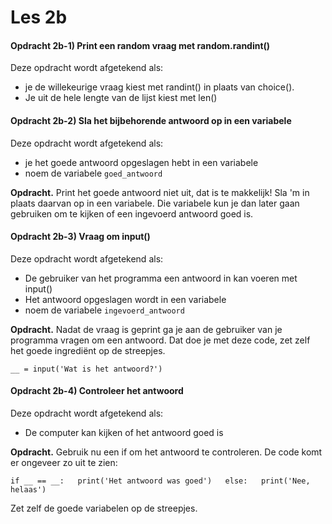 # Les 2b

#### Opdracht 2b-1\) Print een random vraag met random.randint\(\)

Deze opdracht wordt afgetekend als:

*  je de willekeurige vraag kiest met randint\(\) in plaats van choice\(\). 
* Je uit de hele lengte van de lijst kiest met len\(\)

#### Opdracht 2b-2\) Sla het bijbehorende antwoord op in een variabele

Deze opdracht wordt afgetekend als:

*  je het goede antwoord opgeslagen hebt in een variabele
* noem de variabele `goed_antwoord` 

**Opdracht.** Print het goede antwoord niet uit, dat is te makkelijk! Sla 'm in plaats daarvan op in een variabele. Die variabele kun je dan later gaan gebruiken om te kijken of een ingevoerd antwoord goed is.

#### Opdracht 2b-3\) Vraag om input\(\) 

Deze opdracht wordt afgetekend als:

* De gebruiker van het programma een antwoord in kan voeren met input\(\)
* Het antwoord opgeslagen wordt in een variabele
* noem de variabele `ingevoerd_antwoord` 

**Opdracht.** Nadat de vraag is geprint ga je aan de gebruiker van je programma vragen om een antwoord. Dat doe je met deze code, zet zelf het goede ingrediënt op de streepjes.

`__ = input('Wat is het antwoord?')`

#### Opdracht 2b-4\) Controleer het antwoord

Deze opdracht wordt afgetekend als:

* De computer kan kijken of het antwoord goed is

**Opdracht.** Gebruik nu een if om het antwoord te controleren. De code komt er ongeveer zo uit te zien:

`if __ == __:  
    print('Het antwoord was goed')  
else:  
    print('Nee, helaas')` 

Zet zelf de goede variabelen op de streepjes.

